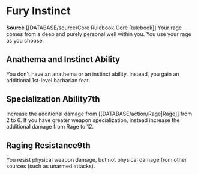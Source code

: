 ﻿---
id: '3'
name: Fury Instinct
rarity: Common
source: '[[DATABASE/source/Core Rulebook|Core Rulebook]]'
type: Barbarian Instinct

---
# Fury Instinct

**Source** [[DATABASE/source/Core Rulebook|Core Rulebook]] 
Your rage comes from a deep and purely personal well within you. You use your rage as you choose.

## Anathema and Instinct Ability

You don't have an anathema or an instinct ability. Instead, you gain an additional 1st-level barbarian feat.

## Specialization Ability<span class="item-type">7th</span>

Increase the additional damage from [[DATABASE/action/Rage|Rage]] from 2 to 6. If you have greater weapon specialization, instead increase the additional damage from Rage to 12.

## Raging Resistance<span class="item-type">9th</span>

You resist physical weapon damage, but not physical damage from other sources (such as unarmed attacks).